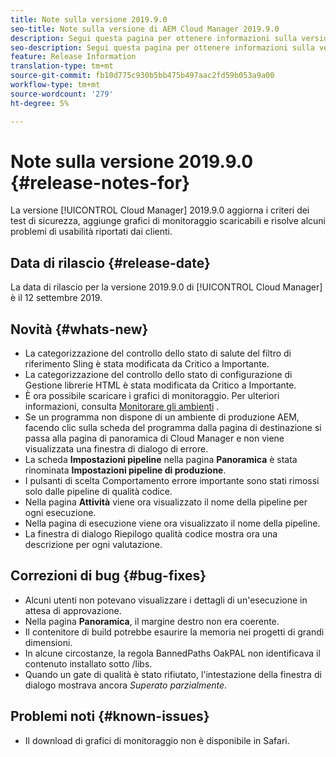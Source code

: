 ```yaml
---
title: Note sulla versione 2019.9.0
seo-title: Note sulla versione di AEM Cloud Manager 2019.9.0
description: Segui questa pagina per ottenere informazioni sulla versione 2019.9.0 di Cloud Manager.
seo-description: Segui questa pagina per ottenere informazioni sulla versione 2019.9.0 di AEM Cloud Manager.
feature: Release Information
translation-type: tm+mt
source-git-commit: fb10d775c930b5bb475b497aac2fd59b053a9a00
workflow-type: tm+mt
source-wordcount: '279'
ht-degree: 5%

---
```


# Note sulla versione 2019.9.0 {#release-notes-for}

La versione [!UICONTROL Cloud Manager] 2019.9.0 aggiorna i criteri dei test di sicurezza, aggiunge grafici di monitoraggio scaricabili e risolve alcuni problemi di usabilità riportati dai clienti.

## Data di rilascio {#release-date}

La data di rilascio per la versione 2019.9.0 di [!UICONTROL Cloud Manager] è il 12 settembre 2019.

## Novità {#whats-new}

* La categorizzazione del controllo dello stato di salute del filtro di riferimento Sling è stata modificata da Critico a Importante.
* La categorizzazione del controllo dello stato di configurazione di Gestione librerie HTML è stata modificata da Critico a Importante.
* È ora possibile scaricare i grafici di monitoraggio. Per ulteriori informazioni, consulta [Monitorare gli ambienti](monitor-your-environments.md) .
* Se un programma non dispone di un ambiente di produzione AEM, facendo clic sulla scheda del programma dalla pagina di destinazione si passa alla pagina di panoramica di Cloud Manager e non viene visualizzata una finestra di dialogo di errore.
* La scheda **Impostazioni pipeline** nella pagina **Panoramica** è stata rinominata **Impostazioni pipeline di produzione**.
* I pulsanti di scelta Comportamento errore importante sono stati rimossi solo dalle pipeline di qualità codice.
* Nella pagina **Attività** viene ora visualizzato il nome della pipeline per ogni esecuzione.
* Nella pagina di esecuzione viene ora visualizzato il nome della pipeline.
* La finestra di dialogo Riepilogo qualità codice mostra ora una descrizione per ogni valutazione.

## Correzioni di bug {#bug-fixes}

* Alcuni utenti non potevano visualizzare i dettagli di un&#39;esecuzione in attesa di approvazione.
* Nella pagina **Panoramica**, il margine destro non era coerente.
* Il contenitore di build potrebbe esaurire la memoria nei progetti di grandi dimensioni.
* In alcune circostanze, la regola BannedPaths OakPAL non identificava il contenuto installato sotto /libs.
* Quando un gate di qualità è stato rifiutato, l&#39;intestazione della finestra di dialogo mostrava ancora *Superato parzialmente*.

## Problemi noti {#known-issues}

* Il download di grafici di monitoraggio non è disponibile in Safari.
